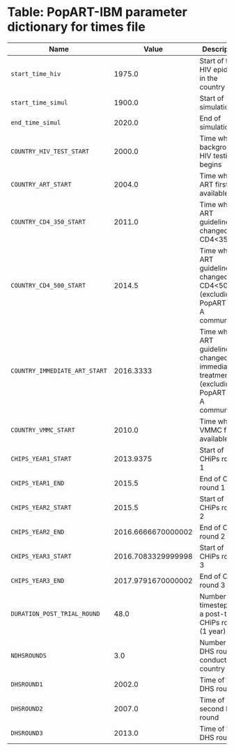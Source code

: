 # Table: PopART-IBM parameter dictionary for times file 
| Name | Value | Description | File | Source | 
|  ---- | ---- | ---- | ---- | ---- |
| `start_time_hiv` | 1975.0 | Start of the HIV epidemic in the country | times | - |
| `start_time_simul` | 1900.0 | Start of simulation | times | - |
| `end_time_simul` | 2020.0 | End of simulation | times | - |
| `COUNTRY_HIV_TEST_START` | 2000.0 | Time when background HIV testing begins | times | - |
| `COUNTRY_ART_START` | 2004.0 | Time when ART first available | times | - |
| `COUNTRY_CD4_350_START` | 2011.0 | Time when ART guidelines changed to CD4<350 | times | - |
| `COUNTRY_CD4_500_START` | 2014.5 | Time when ART guidelines changed to CD4<500 (excluding PopART arm A communities) | times | - |
| `COUNTRY_IMMEDIATE_ART_START` | 2016.3333 | Time when ART guidelines changed to immediate treatment (excluding PopART arm A communities) | times | - |
| `COUNTRY_VMMC_START` | 2010.0 | Time when VMMC first available | times | - |
| `CHIPS_YEAR1_START` | 2013.9375 | Start of CHiPs round 1 | times | - |
| `CHIPS_YEAR1_END` | 2015.5 | End of CHiPs round 1 | times | - |
| `CHIPS_YEAR2_START` | 2015.5 | Start of CHiPs round 2 | times | - |
| `CHIPS_YEAR2_END` | 2016.6666670000002 | End of CHiPs round 2 | times | - |
| `CHIPS_YEAR3_START` | 2016.7083329999998 | Start of CHiPs round 3 | times | - |
| `CHIPS_YEAR3_END` | 2017.9791670000002 | End of CHiPs round 3 | times | - |
| `DURATION_POST_TRIAL_ROUND` | 48.0 | Number of timesteps in a post-trial CHiPs round (1 year) | times | - |
| `NDHSROUNDS` | 3.0 | Number of DHS rounds conducted in country | times | - |
| `DHSROUND1` | 2002.0 | Time of first DHS round | times | - |
| `DHSROUND2` | 2007.0 | Time of second DHS round | times | - |
| `DHSROUND3` | 2013.0 | Time of third DHS round | times | - |